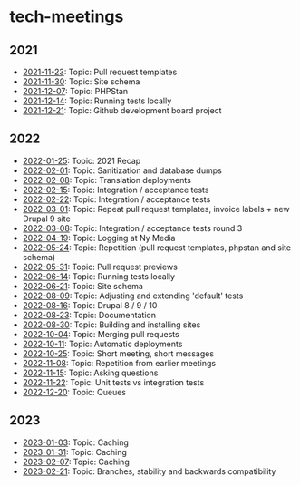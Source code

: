 # tech-meetings

## 2021
- [2021-11-23](https://github.com/nymedia/tech-meetings/blob/1.x/2021/2021-11-23.md): Topic: Pull request templates
- [2021-11-30](https://github.com/nymedia/tech-meetings/blob/1.x/2021/2021-11-30.md): Topic: Site schema
- [2021-12-07](https://github.com/nymedia/tech-meetings/blob/1.x/2021/2021-12-07.md): Topic: PHPStan
- [2021-12-14](https://github.com/nymedia/tech-meetings/blob/1.x/2021/2021-12-14.md): Topic: Running tests locally
- [2021-12-21](https://github.com/nymedia/tech-meetings/blob/1.x/2021/2021-12-21.md): Topic: Github development board project
## 2022
- [2022-01-25](https://github.com/nymedia/tech-meetings/blob/1.x/2022/2022-01-25.md): Topic: 2021 Recap
- [2022-02-01](https://github.com/nymedia/tech-meetings/blob/1.x/2022/2022-02-01.md): Topic: Sanitization and database dumps
- [2022-02-08](https://github.com/nymedia/tech-meetings/blob/1.x/2022/2022-02-08.md): Topic: Translation deployments
- [2022-02-15](https://github.com/nymedia/tech-meetings/blob/1.x/2022/2022-02-15.md): Topic: Integration / acceptance tests
- [2022-02-22](https://github.com/nymedia/tech-meetings/blob/1.x/2022/2022-02-22.md): Topic: Integration / acceptance tests
- [2022-03-01](https://github.com/nymedia/tech-meetings/blob/1.x/2022/2022-03-01.md): Topic: Repeat pull request templates, invoice labels + new Drupal 9 site
- [2022-03-08](https://github.com/nymedia/tech-meetings/blob/1.x/2022/2022-03-08.md): Topic: Integration / acceptance tests round 3
- [2022-04-19](https://github.com/nymedia/tech-meetings/blob/1.x/2022/2022-04-19.md): Topic: Logging at Ny Media
- [2022-05-24](https://github.com/nymedia/tech-meetings/blob/1.x/2022/2022-05-24.md): Topic: Repetition (pull request templates, phpstan and site schema)
- [2022-05-31](https://github.com/nymedia/tech-meetings/blob/1.x/2022/2022-05-31.md): Topic: Pull request previews
- [2022-06-14](https://github.com/nymedia/tech-meetings/blob/1.x/2022/2022-06-14.md): Topic: Running tests locally
- [2022-06-21](https://github.com/nymedia/tech-meetings/blob/1.x/2022/2022-06-21.md): Topic: Site schema
- [2022-08-09](https://github.com/nymedia/tech-meetings/blob/1.x/2022/2022-08-09.md): Topic: Adjusting and extending 'default' tests
- [2022-08-16](https://github.com/nymedia/tech-meetings/blob/1.x/2022/2022-08-16.md): Topic: Drupal 8 / 9 / 10
- [2022-08-23](https://github.com/nymedia/tech-meetings/blob/1.x/2022/2022-08-23.md): Topic: Documentation
- [2022-08-30](https://github.com/nymedia/tech-meetings/blob/1.x/2022/2022-08-30.md): Topic: Building and installing sites
- [2022-10-04](https://github.com/nymedia/tech-meetings/blob/1.x/2022/2022-10-04.md): Topic: Merging pull requests
- [2022-10-11](https://github.com/nymedia/tech-meetings/blob/1.x/2022/2022-10-11.md): Topic: Automatic deployments
- [2022-10-25](https://github.com/nymedia/tech-meetings/blob/1.x/2022/2022-10-25.md): Topic: Short meeting, short messages
- [2022-11-08](https://github.com/nymedia/tech-meetings/blob/1.x/2022/2022-11-08.md): Topic: Repetition from earlier meetings
- [2022-11-15](https://github.com/nymedia/tech-meetings/blob/1.x/2022/2022-11-15.md): Topic: Asking questions
- [2022-11-22](https://github.com/nymedia/tech-meetings/blob/1.x/2022/2022-11-22.md): Topic: Unit tests vs integration tests
- [2022-12-20](https://github.com/nymedia/tech-meetings/blob/1.x/2022/2022-12-20.md): Topic: Queues
## 2023
- [2023-01-03](https://github.com/nymedia/tech-meetings/blob/1.x/2023/2023-01-03.md): Topic: Caching
- [2023-01-31](https://github.com/nymedia/tech-meetings/blob/1.x/2023/2023-01-31.md): Topic: Caching
- [2023-02-07](https://github.com/nymedia/tech-meetings/blob/1.x/2023/2023-02-07.md): Topic: Caching
- [2023-02-21](https://github.com/nymedia/tech-meetings/blob/1.x/2023/2023-02-21.md): Topic: Branches, stability and backwards compatibility
